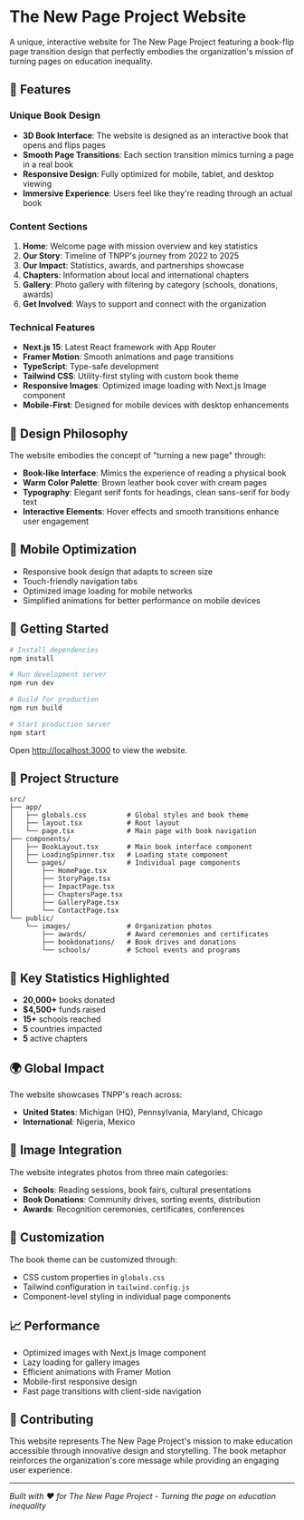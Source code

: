 # The New Page Project Website

A unique, interactive website for The New Page Project featuring a book-flip page transition design that perfectly embodies the organization's mission of turning pages on education inequality.

## 🌟 Features

### Unique Book Design
- **3D Book Interface**: The website is designed as an interactive book that opens and flips pages
- **Smooth Page Transitions**: Each section transition mimics turning a page in a real book
- **Responsive Design**: Fully optimized for mobile, tablet, and desktop viewing
- **Immersive Experience**: Users feel like they're reading through an actual book

### Content Sections
1. **Home**: Welcome page with mission overview and key statistics
2. **Our Story**: Timeline of TNPP's journey from 2022 to 2025
3. **Our Impact**: Statistics, awards, and partnerships showcase
4. **Chapters**: Information about local and international chapters
5. **Gallery**: Photo gallery with filtering by category (schools, donations, awards)
6. **Get Involved**: Ways to support and connect with the organization

### Technical Features
- **Next.js 15**: Latest React framework with App Router
- **Framer Motion**: Smooth animations and page transitions
- **TypeScript**: Type-safe development
- **Tailwind CSS**: Utility-first styling with custom book theme
- **Responsive Images**: Optimized image loading with Next.js Image component
- **Mobile-First**: Designed for mobile devices with desktop enhancements

## 🎨 Design Philosophy

The website embodies the concept of "turning a new page" through:
- **Book-like Interface**: Mimics the experience of reading a physical book
- **Warm Color Palette**: Brown leather book cover with cream pages
- **Typography**: Elegant serif fonts for headings, clean sans-serif for body text
- **Interactive Elements**: Hover effects and smooth transitions enhance user engagement

## 📱 Mobile Optimization

- Responsive book design that adapts to screen size
- Touch-friendly navigation tabs
- Optimized image loading for mobile networks
- Simplified animations for better performance on mobile devices

## 🚀 Getting Started

```bash
# Install dependencies
npm install

# Run development server
npm run dev

# Build for production
npm run build

# Start production server
npm start
```

Open [http://localhost:3000](http://localhost:3000) to view the website.

## 📁 Project Structure

```
src/
├── app/
│   ├── globals.css          # Global styles and book theme
│   ├── layout.tsx           # Root layout
│   └── page.tsx             # Main page with book navigation
├── components/
│   ├── BookLayout.tsx       # Main book interface component
│   ├── LoadingSpinner.tsx   # Loading state component
│   └── pages/               # Individual page components
│       ├── HomePage.tsx
│       ├── StoryPage.tsx
│       ├── ImpactPage.tsx
│       ├── ChaptersPage.tsx
│       ├── GalleryPage.tsx
│       └── ContactPage.tsx
└── public/
    └── images/              # Organization photos
        ├── awards/          # Award ceremonies and certificates
        ├── bookdonations/   # Book drives and donations
        └── schools/         # School events and programs
```

## 🎯 Key Statistics Highlighted

- **20,000+** books donated
- **$4,500+** funds raised
- **15+** schools reached
- **5** countries impacted
- **5** active chapters

## 🌍 Global Impact

The website showcases TNPP's reach across:
- **United States**: Michigan (HQ), Pennsylvania, Maryland, Chicago
- **International**: Nigeria, Mexico

## 📸 Image Integration

The website integrates photos from three main categories:
- **Schools**: Reading sessions, book fairs, cultural presentations
- **Book Donations**: Community drives, sorting events, distribution
- **Awards**: Recognition ceremonies, certificates, conferences

## 🔧 Customization

The book theme can be customized through:
- CSS custom properties in `globals.css`
- Tailwind configuration in `tailwind.config.js`
- Component-level styling in individual page components

## 📈 Performance

- Optimized images with Next.js Image component
- Lazy loading for gallery images
- Efficient animations with Framer Motion
- Mobile-first responsive design
- Fast page transitions with client-side navigation

## 🤝 Contributing

This website represents The New Page Project's mission to make education accessible through innovative design and storytelling. The book metaphor reinforces the organization's core message while providing an engaging user experience.

---

*Built with ❤️ for The New Page Project - Turning the page on education inequality*